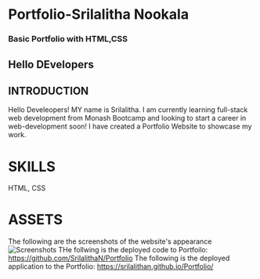 # Portfolio-Srilalitha Nookala

### Basic Portfolio with HTML,CSS

## Hello DEvelopers

## INTRODUCTION

Hello Develeopers! MY name is Srilalitha. I am currently learning full-stack web development from Monash Bootcamp and looking to start a career in web-development soon!
I have created a Portfolio Website to showcase my work.

# SKILLS

HTML, CSS

# ASSETS

The following are the screenshots of the website's appearance ![Screenshots](./assets./screenshots)
THe follwing is the deployed code to Portfoilo: https://github.com/SrilalithaN/Portfolio
The following is the deployed application to the Portfolio: https://srilalithan.github.io/Portfolio/
